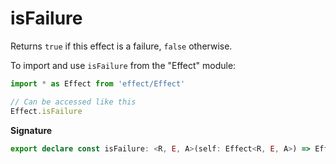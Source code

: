 # isFailure

Returns `true` if this effect is a failure, `false` otherwise.

To import and use `isFailure` from the "Effect" module:

```ts
import * as Effect from 'effect/Effect'

// Can be accessed like this
Effect.isFailure
```

**Signature**

```ts
export declare const isFailure: <R, E, A>(self: Effect<R, E, A>) => Effect<R, never, boolean>
```

